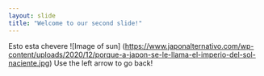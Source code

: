 ```yaml
---
layout: slide
title: "Welcome to our second slide!"
---
```

Esto esta chevere
![Image of sun] (https://www.japonalternativo.com/wp-content/uploads/2020/12/porque-a-japon-se-le-llama-el-imperio-del-sol-naciente.jpg)
Use the left arrow to go back!
